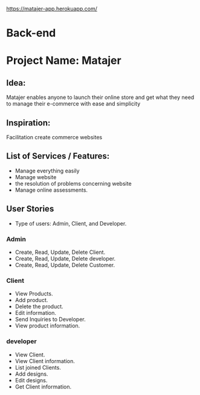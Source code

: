 https://matajer-app.herokuapp.com/


# Back-end

# Project Name:  Matajer

## Idea:
Matajer  enables anyone to launch their online store and get what they need to manage their e-commerce with ease and simplicity

## Inspiration:
 Facilitation create commerce websites 

## List of Services / Features:
- Manage everything easily
- Manage website
- the resolution of problems concerning website
- Manage online assessments.


## User Stories
- Type of users: Admin, Client, and Developer.

### Admin

- Create, Read, Update, Delete Client.
- Create, Read, Update, Delete developer.
- Create, Read, Update, Delete Customer.


### Client

- View  Products.
- Add product.
- Delete the product.
- Edit information.
- Send Inquiries to Developer.
- View product information.


### developer

- View Client.
- View Client information.
- List joined Clients.
- Add designs.
- Edit designs.
- Get Client information.
